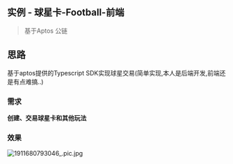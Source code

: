 
## 实例 - 球星卡-Football-前端

> 基于Aptos 公链

## 思路

基于aptos提供的Typescript SDK实现球星交易(简单实现,本人是后端开发,前端还是有点难搞..)

### 需求

**创建、交易球星卡和其他玩法**

### 效果
![1911680793046_.pic.jpg](https://s2.loli.net/2023/04/06/t3Nd7lXWxv2pZK5.png)





